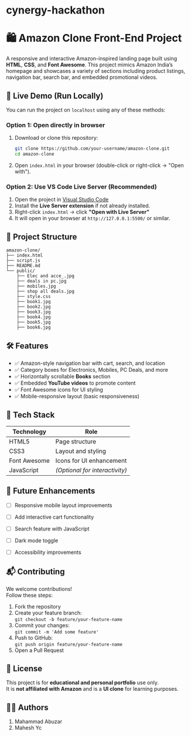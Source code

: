 ﻿# cynergy-hackathon


# 🛍️ Amazon Clone Front-End Project

A responsive and interactive Amazon-inspired landing page built using **HTML**, **CSS**, and **Font Awesome**. This project mimics Amazon India’s homepage and showcases a variety of sections including product listings, navigation bar, search bar, and embedded promotional videos.



## 🚀 Live Demo (Run Locally)

You can run the project on `localhost` using any of these methods:

### Option 1: Open directly in browser

1. Download or clone this repository:
   ```bash
   git clone https://github.com/your-username/amazon-clone.git
   cd amazon-clone
   ```
2. Open `index.html` in your browser (double-click or right-click → "Open with").


### Option 2: Use VS Code Live Server (Recommended)

1. Open the project in [Visual Studio Code](https://code.visualstudio.com/)
2. Install the **Live Server extension** if not already installed.
3. Right-click `index.html` → click **"Open with Live Server"**
4. It will open in your browser at `http://127.0.0.1:5500/` or similar.



## 📁 Project Structure

```
amazon-clone/
├── index.html
├── script.js
├── README.md
└── public/
    ├── Elec and acce_.jpg
    ├── deals in pc.jpg
    ├── mobiles.jpg
    ├── shop all deals.jpg
    ├── style.css
    ├── book1.jpg
    ├── book2.jpg
    ├── book3.jpg
    ├── book4.jpg
    ├── book5.jpg
    ├── book6.jpg
```



## 🛠️ Features

- ✅ Amazon-style navigation bar with cart, search, and location
- ✅ Category boxes for Electronics, Mobiles, PC Deals, and more
- ✅ Horizontally scrollable **Books** section
- ✅ Embedded **YouTube videos** to promote content
- ✅ Font Awesome icons for UI styling
- ✅ Mobile-responsive layout (basic responsiveness)



## 🧰 Tech Stack

| Technology     | Role                        |
|----------------|-----------------------------|
| HTML5          | Page structure              |
| CSS3           | Layout and styling          |
| Font Awesome   | Icons for UI enhancement    |
| JavaScript     | *(Optional for interactivity)* |



## 📌 Future Enhancements

- [ ] Responsive mobile layout improvements
- [ ] Add interactive cart functionality
- [ ] Search feature with JavaScript
- [ ] Dark mode toggle
- [ ] Accessibility improvements



## 📬 Contributing

We welcome contributions!  
Follow these steps:

1. Fork the repository  
2. Create your feature branch:  
   `git checkout -b feature/your-feature-name`  
3. Commit your changes:  
   `git commit -m 'Add some feature'`  
4. Push to GitHub:  
   `git push origin feature/your-feature-name`  
5. Open a Pull Request


## 📄 License

This project is for **educational and personal portfolio** use only.  
It is **not affiliated with Amazon** and is a **UI clone** for learning purposes.



## 🙋‍♂️ Authors
1. Mahammad Abuzar
2. Mahesh Yc  


